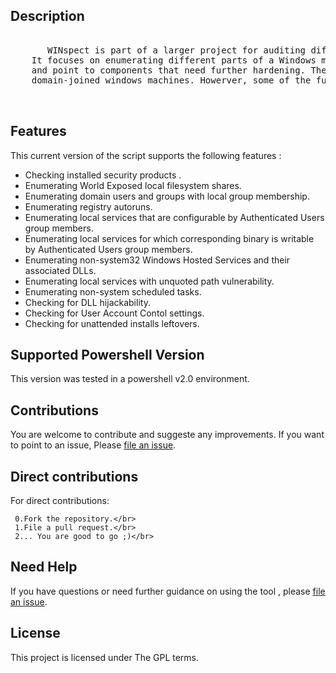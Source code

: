 ## Description

 <pre>  
       WINspect is part of a larger project for auditing different areas of Windows environments.         
    It focuses on enumerating different parts of a Windows machine aiming to identify security weaknesses       
    and point to components that need further hardening. The main targets for the current version are 
    domain-joined windows machines. Howerver, some of the functions still apply for standalone workstations.

 </pre>

## Features

This current version of the script supports the following features :

- Checking installed security products .
- Enumerating World Exposed local filesystem shares.
- Enumerating domain users and groups with local group membership.
- Enumerating registry autoruns.
- Enumerating local services that are configurable by Authenticated Users group members.
- Enumerating local services for which corresponding binary is writable by Authenticated Users group members.
- Enumerating non-system32 Windows Hosted Services and their associated DLLs.
- Enumerating local services with unquoted path vulnerability.
- Enumerating non-system scheduled tasks.
- Checking for DLL hijackability.
- Checking for User Account Contol settings.
- Checking for unattended installs leftovers.

## Supported Powershell Version

   This version was tested in a powershell v2.0 environment.
   

## Contributions

You are welcome to contribute and suggeste any improvements.
If you want to point to an issue, Please [file an issue](https://github.com/ascott1/readme-template/issues).

## Direct contributions

 For direct contributions:</br>
    
     0.Fork the repository.</br>
     1.File a pull request.</br>
     2... You are good to go ;)</br>
 
## Need Help

If you have questions or need further guidance on using the tool , please [file an issue](https://github.com/ascott1/readme-template/issues). 

## License
This project is licensed under The GPL terms.
